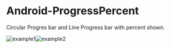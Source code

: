 # Android-ProgressPercent
Circular Progres bar and Line Progress bar with percent shown.


![example1](https://github.com/natasam/Android-ProgressPercent/blob/master/screenshots/1.png)![example2](https://github.com/natasam/Android-ProgressPercent/blob/master/screenshots/2.png)

